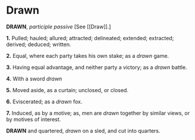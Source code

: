 # Drawn

**DRAWN**, _participle passive_ \[See [[Draw]].\]

**1.** Pulled; hauled; allured; attracted; delineated; extended; extracted; derived; deduced; written.

**2.** Equal, where each party takes his own stake; as a _drawn_ game.

**3.** Having equal advantage, and neither party a victory; as a _drawn_ battle.

**4.** With a sword _drawn_

**5.** Moved aside, as a curtain; unclosed, or closed.

**6.** Eviscerated; as a _drawn_ fox.

**7.** Induced, as by a motive; as, men are _drawn_ together by similar views, or by motives of interest.

**DRAWN** and quartered, _drawn_ on a sled, and cut into quarters.